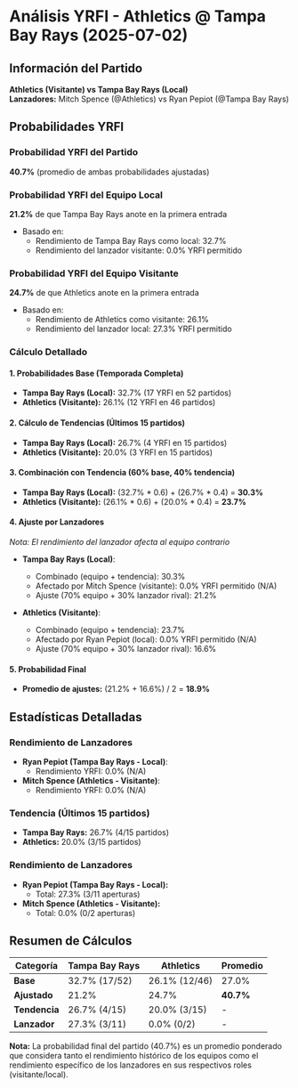 # Análisis YRFI - Athletics @ Tampa Bay Rays (2025-07-02)

## Información del Partido
**Athletics (Visitante) vs Tampa Bay Rays (Local)**  
**Lanzadores:** Mitch Spence (@Athletics) vs Ryan Pepiot (@Tampa Bay Rays)

## Probabilidades YRFI

### Probabilidad YRFI del Partido
**40.7%** (promedio de ambas probabilidades ajustadas)

### Probabilidad YRFI del Equipo Local
**21.2%** de que Tampa Bay Rays anote en la primera entrada
- Basado en:
  - Rendimiento de Tampa Bay Rays como local: 32.7%
  - Rendimiento del lanzador visitante: 0.0% YRFI permitido

### Probabilidad YRFI del Equipo Visitante
**24.7%** de que Athletics anote en la primera entrada
- Basado en:
  - Rendimiento de Athletics como visitante: 26.1%
  - Rendimiento del lanzador local: 27.3% YRFI permitido

### Cálculo Detallado

#### 1. Probabilidades Base (Temporada Completa)
- **Tampa Bay Rays (Local):** 32.7% (17 YRFI en 52 partidos)
- **Athletics (Visitante):** 26.1% (12 YRFI en 46 partidos)

#### 2. Cálculo de Tendencias (Últimos 15 partidos)
- **Tampa Bay Rays (Local):** 26.7% (4 YRFI en 15 partidos)
- **Athletics (Visitante):** 20.0% (3 YRFI en 15 partidos)

#### 3. Combinación con Tendencia (60% base, 40% tendencia)
- **Tampa Bay Rays (Local):** (32.7% * 0.6) + (26.7% * 0.4) = **30.3%**
- **Athletics (Visitante):** (26.1% * 0.6) + (20.0% * 0.4) = **23.7%**

#### 4. Ajuste por Lanzadores
*Nota: El rendimiento del lanzador afecta al equipo contrario*

- **Tampa Bay Rays (Local)**:
  - Combinado (equipo + tendencia): 30.3%
  - Afectado por Mitch Spence (visitante): 0.0% YRFI permitido (N/A)
  - Ajuste (70% equipo + 30% lanzador rival): 21.2%

- **Athletics (Visitante)**:
  - Combinado (equipo + tendencia): 23.7%
  - Afectado por Ryan Pepiot (local): 0.0% YRFI permitido (N/A)
  - Ajuste (70% equipo + 30% lanzador rival): 16.6%

#### 5. Probabilidad Final
- **Promedio de ajustes:** (21.2% + 16.6%) / 2 = **18.9%**

## Estadísticas Detalladas


### Rendimiento de Lanzadores
- **Ryan Pepiot (Tampa Bay Rays - Local)**:
  - Rendimiento YRFI: 0.0% (N/A)
- **Mitch Spence (Athletics - Visitante)**:
  - Rendimiento YRFI: 0.0% (N/A)
### Tendencia (Últimos 15 partidos)
- **Tampa Bay Rays:** 26.7% (4/15 partidos)
- **Athletics:** 20.0% (3/15 partidos)

### Rendimiento de Lanzadores
- **Ryan Pepiot (Tampa Bay Rays - Local):**
  - Total: 27.3% (3/11 aperturas)
- **Mitch Spence (Athletics - Visitante):**
  - Total: 0.0% (0/2 aperturas)

## Resumen de Cálculos
| Categoría | Tampa Bay Rays       | Athletics            | Promedio |
|-----------|----------------------|----------------------|----------|
| **Base** | 32.7% (17/52) | 26.1% (12/46) | 27.0% |
| **Ajustado** | 21.2% | 24.7% | **40.7%** |
| **Tendencia** | 26.7% (4/15) | 20.0% (3/15) | - |
| **Lanzador** | 27.3% (3/11) | 0.0% (0/2) | - |

**Nota:** La probabilidad final del partido (40.7%) es un promedio ponderado que considera tanto el rendimiento histórico de los equipos como el rendimiento específico de los lanzadores en sus respectivos roles (visitante/local).
